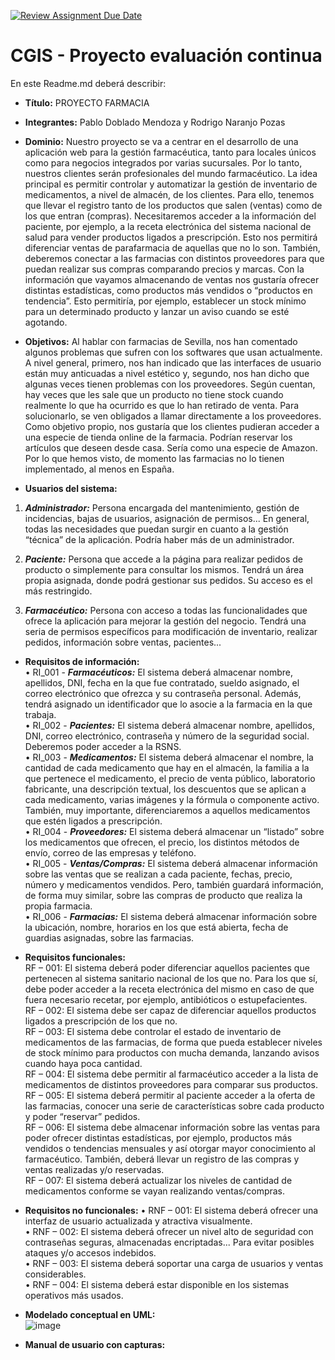 [![Review Assignment Due Date](https://classroom.github.com/assets/deadline-readme-button-24ddc0f5d75046c5622901739e7c5dd533143b0c8e959d652212380cedb1ea36.svg)](https://classroom.github.com/a/aMYFqSAE)
# CGIS - Proyecto evaluación continua

En este Readme.md deberá describir:
- **Título:**
PROYECTO FARMACIA
  
- **Integrantes:**
Pablo Doblado Mendoza y Rodrigo Naranjo Pozas
  
- **Dominio:**
Nuestro proyecto se va a centrar en el desarrollo de una aplicación web para la gestión farmacéutica, tanto para locales únicos como para negocios integrados por varias sucursales. Por lo tanto, nuestros clientes serán profesionales del mundo farmacéutico. La idea principal es permitir controlar y automatizar la gestión de inventario de medicamentos, a nivel de almacén, de los clientes. Para ello, tenemos que llevar el registro tanto de los productos que salen (ventas) como de los que entran (compras). Necesitaremos acceder a la información del paciente, por ejemplo, a la receta electrónica del sistema nacional de salud para vender productos ligados a prescripción. Esto nos permitirá diferenciar ventas de parafarmacia de aquellas que no lo son. También, deberemos conectar a las farmacias con distintos proveedores para que puedan realizar sus compras comparando precios y marcas. Con la información que vayamos almacenando de ventas nos gustaría ofrecer distintas estadísticas, como productos más vendidos o “productos en tendencia”. Esto permitiría, por ejemplo, establecer un stock mínimo para un determinado producto y lanzar un aviso cuando se esté agotando.

- **Objetivos:**
Al hablar con farmacias de Sevilla, nos han comentado algunos problemas que sufren con los softwares que usan actualmente. A nivel general, primero, nos han indicado que las interfaces de usuario están muy anticuadas a nivel estético y, segundo, nos han dicho que algunas veces tienen problemas con los proveedores. Según cuentan, hay veces que les sale que un producto no tiene stock cuando realmente lo que ha ocurrido es que lo han retirado de venta. Para solucionarlo, se ven obligados a llamar directamente a los proveedores. 
Como objetivo propio, nos gustaría que los clientes pudieran acceder a una especie de tienda online de la farmacia. Podrían reservar los artículos que deseen desde casa. Sería como una especie de Amazon. Por lo que hemos visto, de momento las farmacias no lo tienen implementado, al menos en España.
  
- **Usuarios del sistema:**  
1.	***Administrador:*** Persona encargada del mantenimiento, gestión de incidencias, bajas de usuarios, asignación de permisos... En general, todas las necesidades que puedan surgir en cuanto a la gestión “técnica” de la aplicación. Podría haber más de un administrador.  

2.	***Paciente:*** Persona que accede a la página para realizar pedidos de producto o simplemente para consultar los mismos. Tendrá un área propia asignada, donde podrá gestionar sus pedidos. Su acceso es el más restringido.  

3.	***Farmacéutico:*** Persona con acceso a todas las funcionalidades que ofrece la aplicación para mejorar la gestión del negocio. Tendrá una seria de permisos específicos para modificación de inventario, realizar pedidos, información sobre ventas, pacientes...  

- **Requisitos de información:**  
•	RI_001 - ***Farmacéuticos:*** El sistema deberá almacenar nombre, apellidos, DNI, fecha en la que fue contratado, sueldo asignado, el correo electrónico que ofrezca y su contraseña personal. Además, tendrá asignado un identificador que lo asocie a la farmacia en la que trabaja.  
•	RI_002 - ***Pacientes:*** El sistema deberá almacenar nombre, apellidos, DNI, correo electrónico, contraseña y número de la seguridad social. Deberemos poder acceder a la RSNS.  
•	RI_003 - ***Medicamentos:*** El sistema deberá almacenar el nombre, la cantidad de cada medicamento que hay en el almacén, la familia a la que pertenece el medicamento, el precio de venta público, laboratorio fabricante, una descripción textual, los descuentos que se aplican a cada medicamento, varias imágenes y la fórmula o componente activo. También, muy importante, diferenciaremos a aquellos medicamentos que estén ligados a prescripción.  
•	RI_004 - ***Proveedores:*** El sistema deberá almacenar un “listado” sobre los medicamentos que ofrecen, el precio, los distintos métodos de envío, correo de las empresas y teléfono.  
•	RI_005 - ***Ventas/Compras:*** El sistema deberá almacenar información sobre las ventas que se realizan a cada paciente, fechas, precio, número y medicamentos vendidos. Pero, también guardará información, de forma muy similar, sobre las compras de producto que realiza la propia farmacia.  
•	RI_006 - ***Farmacias:*** El sistema deberá almacenar información sobre la ubicación, nombre, horarios en los que está abierta, fecha de guardias asignadas, sobre las farmacias.  

- **Requisitos funcionales:**  
RF – 001: El sistema deberá poder diferenciar aquellos pacientes que pertenecen al sistema sanitario nacional de los que no. Para los que sí, debe poder acceder a la receta electrónica del mismo en caso de que fuera necesario recetar, por ejemplo, antibióticos o estupefacientes.   
RF – 002: El sistema debe ser capaz de diferenciar aquellos productos ligados a prescripción de los que no.  
RF – 003: El sistema debe controlar el estado de inventario de medicamentos de las farmacias, de forma que pueda establecer niveles de stock mínimo para productos con mucha demanda, lanzando avisos cuando haya poca cantidad.  
RF – 004: El sistema debe permitir al farmacéutico acceder a la lista de medicamentos de distintos proveedores para comparar sus productos.  
RF – 005: El sistema deberá permitir al paciente acceder a la oferta de las farmacias, conocer una serie de características sobre cada producto y poder “reservar” pedidos.  
RF – 006: El sistema debe almacenar información sobre las ventas para poder ofrecer distintas estadísticas, por ejemplo, productos más vendidos o tendencias mensuales y así otorgar mayor conocimiento al farmacéutico. También, deberá llevar un registro de las compras y ventas realizadas y/o reservadas.  
RF – 007: El sistema deberá actualizar los niveles de cantidad de medicamentos conforme se vayan realizando ventas/compras.  

- **Requisitos no funcionales:**
•	RNF – 001: El sistema deberá ofrecer una interfaz de usuario actualizada y atractiva visualmente.  
•	RNF – 002: El sistema deberá ofrecer un nivel alto de seguridad con contraseñas seguras, almacenadas encriptadas... Para evitar posibles ataques y/o accesos indebidos.  
•	RNF – 003: El sistema deberá soportar una carga de usuarios y ventas considerables.  
•	RNF – 004: El sistema deberá estar disponible en los sistemas operativos más usados.  

- **Modelado conceptual en UML:**  
![image](https://github.com/CGIS-2024/proyecto-evaluacion-continua-gruporp/assets/147496659/daa0ec87-dea7-49f5-9e06-316fe9de58ac)


- **Manual de usuario con capturas:**
